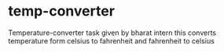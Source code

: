 # temp-converter
Temperature-converter task given by bharat intern this converts temperature form celsius to fahrenheit and fahrenheit to celsius
